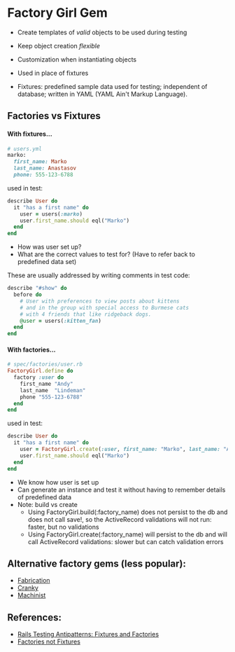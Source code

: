 # Factory Girl Gem
- Create templates of _valid_ objects to be used during testing
- Keep object creation _flexible_
- Customization when instantiating objects
- Used in place of fixtures

- Fixtures: predefined sample data used for testing; 
            independent of database; 
            written in YAML (YAML Ain't Markup Language).


## Factories vs Fixtures

#### With fixtures...
```ruby
# users.yml
marko:
  first_name: Marko
  last_name: Anastasov
  phone: 555-123-6788
```
used in test:
```ruby
describe User do
  it "has a first name" do
    user = users(:marko)
    user.first_name.should eql("Marko")
  end
end
```
- How was user set up?
- What are the correct values to test for? (Have to refer back to predefined data set)

These are usually addressed by writing comments in test code:
```ruby
describe "#show" do
  before do
    # User with preferences to view posts about kittens
    # and in the group with special access to Burmese cats
    # with 4 friends that like ridgeback dogs.
    @user = users(:kitten_fan)
  end
end
```

#### With factories...
```ruby
# spec/factories/user.rb
FactoryGirl.define do
  factory :user do
    first_name "Andy"
    last_name  "Lindeman"
    phone "555-123-6788"
  end
end
```
used in test:
```ruby
describe User do
  it "has a first name" do
    user = FactoryGirl.create(:user, first_name: "Marko", last_name: "Anastasov", phone: "555-123-6788")
    user.first_name.should eql("Marko")
  end
end
```
- We know how user is set up
- Can generate an instance and test it without having to remember details of predefined data
- Note: build vs create
    + Using FactoryGirl.build(:factory_name) does not persist to the db and does not call save!, so the ActiveRecord validations will not run: faster, but no validations
    + Using FactoryGirl.create(:factory_name) will persist to the db and will call ActiveRecord validations: slower but can catch validation errors



## Alternative factory gems (less popular):
- [Fabrication](https://github.com/paulelliott/fabrication)
- [Cranky](https://github.com/ginty/cranky)
- [Machinist](https://github.com/notahat/machinist)


## References:
- [Rails Testing Antipatterns: Fixtures and Factories](https://semaphoreci.com/blog/2014/01/14/rails-testing-antipatterns-fixtures-and-factories.html)
- [Factories not Fixtures](http://railscasts.com/episodes/158-factories-not-fixtures-revised)